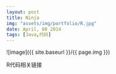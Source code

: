```yaml
---
layout: post
title: Ninja
img: "assets/img/portfolio/R.jpg"
date: April, 08 2014
tags: [Java,代码]
---
```


![image]({{ site.baseurl }}/{{ page.img }})

R代码相关链接
